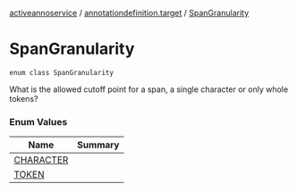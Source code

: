 [activeannoservice](../../index.md) / [annotationdefinition.target](../index.md) / [SpanGranularity](./index.md)

# SpanGranularity

`enum class SpanGranularity`

What is the allowed cutoff point for a span, a single character or only whole tokens?

### Enum Values

| Name | Summary |
|---|---|
| [CHARACTER](-c-h-a-r-a-c-t-e-r.md) |  |
| [TOKEN](-t-o-k-e-n.md) |  |
